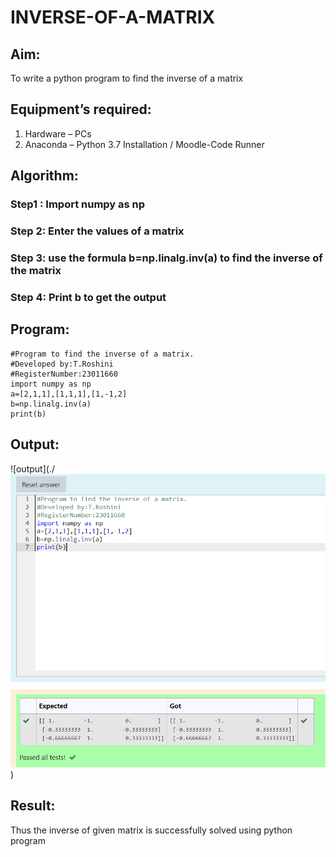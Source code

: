 # INVERSE-OF-A-MATRIX
## Aim:
To write a python program to find the inverse of a matrix
## Equipment’s required:
1. 	Hardware – PCs
2. 	Anaconda – Python 3.7 Installation / Moodle-Code Runner
## Algorithm:
### Step1 : Import numpy as np 
### Step 2: Enter the values of a matrix
### Step 3: use the formula b=np.linalg.inv(a) to find the inverse of the matrix
### Step 4: Print b to get the output

## Program:
```
#Program to find the inverse of a matrix.
#Developed by:T.Roshini
#RegisterNumber:23011660
import numpy as np
a=[2,1,1],[1,1,1],[1,-1,2]
b=np.linalg.inv(a)
print(b)
```
## Output:
![output](./![Alt text](<inverse of matrix-1.png>))
## Result:
Thus the inverse of given matrix is successfully solved using python program